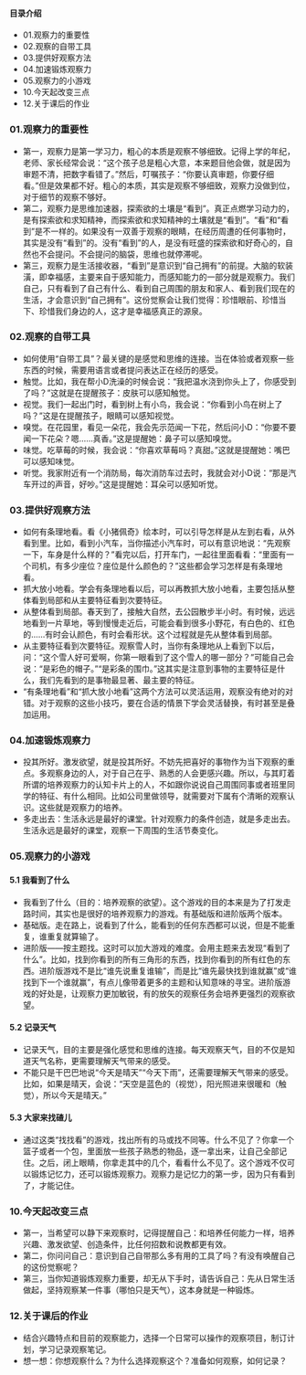 #### 目录介绍
- 01.观察力的重要性
- 02.观察的自带工具
- 03.提供好观察方法
- 04.加速锻炼观察力
- 05.观察力的小游戏
- 10.今天起改变三点
- 12.关于课后的作业




### 01.观察力的重要性
- 第一，观察力是第一学习力，粗心的本质是观察不够细致。记得上学的年纪，老师、家长经常会说：“这个孩子总是粗心大意，本来题目他会做，就是因为审题不清，把数字看错了。”然后，叮嘱孩子：“你要认真审题，你要仔细看。”但是效果都不好。粗心的本质，其实是观察不够细致，观察力没做到位，对于细节的观察不够好。
- 第二，观察力是思维加速器，探索欲的土壤是“看到”。真正点燃学习动力的，是有探索欲和求知精神，而探索欲和求知精神的土壤就是“看到”。“看”和“看到”是不一样的。如果没有一双善于观察的眼睛，在经历周遭的任何事物时，其实是没有“看到”的。没有“看到”的人，是没有旺盛的探索欲和好奇心的，自然也不会提问。不会提问的脑袋，思维也就停滞呢。
- 第三，观察力是生活接收器，“看到”是意识到“自己拥有”的前提。大脑的软装潢，即幸福感，主要来自于感知能力，而感知能力的一部分就是观察力。我们自己，只有看到了自己有什么、看到自己周围的朋友和家人、看到我们现在的生活，才会意识到“自己拥有”。这份觉察会让我们觉得：珍惜眼前、珍惜当下、珍惜我们身边的人，这才是幸福感真正的源泉。


### 02.观察的自带工具
- 如何使用“自带工具”？最关键的是感觉和思维的连接。当在体验或者观察一些东西的时候，需要用语言或者提问表达正在经历的感受。
- 触觉。比如，我在帮小D洗澡的时候会说：“我把温水浇到你头上了，你感受到了吗？”这就是在提醒孩子：皮肤可以感知触觉。
- 视觉。我们一起出门时，看到树上有小鸟，我会说：“你看到小鸟在树上了吗？”这是在提醒孩子，眼睛可以感知视觉。
- 嗅觉。在花园里，看见一朵花，我会先示范闻一下花，然后问小D：“你要不要闻一下花朵？嗯……真香。”这是提醒她：鼻子可以感知嗅觉。
- 味觉。吃草莓的时候，我会说：“你喜欢草莓吗？真甜。”这就是提醒她：嘴巴可以感知味觉。
- 听觉。我家附近有一个消防局，每次消防车过去时，我就会对小D说：“那是汽车开过的声音，好吵。”这是提醒她：耳朵可以感知听觉。



### 03.提供好观察方法
- 如何有条理地看。看《小猪佩奇》绘本时，可以引导怎样是从左到右看，从外看到里。比如，看到小汽车，当你描述小汽车时，可以有意识地说：“先观察一下，车身是什么样的？”看完以后，打开车门，一起往里面看看：“里面有一个司机，有多少座位？座位是什么颜色的？”这些都会学习怎样是有条理地看。
- 抓大放小地看。学会有条理地看以后，可以再教抓大放小地看，主要包括从整体看到局部和从主要特征看到次要特征。
- 从整体看到局部。春天到了，接触大自然，去公园散步半小时。有时候，远远地看到一片草地，等到慢慢走近后，可能会看到很多小野花，有白色的、红色的……有时会认颜色，有时会看形状。这个过程就是先从整体看到局部。
- 从主要特征看到次要特征。观察雪人时，当你有条理地从上看到下以后，问：“这个雪人好可爱啊，你第一眼看到了这个雪人的哪一部分？”可能自己会说：“是彩色的帽子。”“是彩条的围巾。”这其实是注意到事物的主要特征是什么，我们先看到的是事物最显著、最主要的特征。
- “有条理地看”和“抓大放小地看”这两个方法可以灵活运用，观察没有绝对的对错。对于观察的这些小技巧，要在合适的情景下学会灵活替换，有时甚至是叠加运用。



### 04.加速锻炼观察力
- 投其所好。激发欲望，就是投其所好。不妨先把喜好的事物作为当下观察的重点。多观察身边的人，对于自己在乎、熟悉的人会更感兴趣。所以，与其盯着所谓的培养观察力的认知卡片上的人，不如跟你说说自己周围同事或者班里同学的特征、有什么相同。比如公司里做领导，就需要对下属有个清晰的观察认识。这些就是观察力的培养。
- 多走出去：生活永远是最好的课堂。针对观察力的条件创造，就是多走出去。生活永远是最好的课堂，观察一下周围的生活节奏变化。




### 05.观察力的小游戏
#### 5.1 我看到了什么
- 我看到了什么（目的：培养观察的欲望）。这个游戏的目的本来是为了打发走路时间，其实也是很好的培养观察力的游戏。有基础版和进阶版两个版本。
- 基础版。走在路上，说看到了什么，能看到的任何东西都可以说，但是不能重复，谁重复就算输了。
- 进阶版——按主题找。这时可以加大游戏的难度。会用主题来去发现“看到了什么”。比如，找到你看到的所有三角形的东西，找到你看到的所有红色的东西。进阶版游戏不是比“谁先说重复谁输”，而是比“谁先最快找到谁就赢”或“谁找到下一个谁就赢”，有点儿像带着更多的主题和认知意味的寻宝。进阶版游戏的好处是，让观察力更加敏锐，有的放矢的观察任务会培养更强烈的观察欲望。



#### 5.2 记录天气
- 记录天气，目的主要是强化感觉和思维的连接。每天观察天气，目的不仅是知道天气名称，更需要理解天气带来的感受。
- 不能只是干巴巴地说“今天是晴天”“今天下雨”，还需要理解天气带来的感受。比如，如果是晴天，会说：“天空是蓝色的（视觉），阳光照进来很暖和（触觉），所以今天是晴天。”



#### 5.3 大家来找碴儿
- 通过这类“找找看”的游戏，找出所有的马或找不同等。什么不见了？你拿一个篮子或者一个包，里面放一些孩子熟悉的物品，逐一拿出来，让自己全部记住。之后，闭上眼睛，你拿走其中的几个，看看什么不见了。这个游戏不仅可以锻炼记忆力，还可以锻炼观察力。观察力是记忆力的第一步，因为只有看到了，才能记住。


### 10.今天起改变三点
- 第一，当希望可以静下来观察时，记得提醒自己：和培养任何能力一样，培养兴趣、激发欲望、创造条件，比任何招数和说教都更有效。
- 第二，你问问自己：意识到自己自带那么多有用的工具了吗？有没有唤醒自己的这份觉察呢？
- 第三，当你知道锻炼观察力重要，却无从下手时，请告诉自己：先从日常生活做起，坚持观察某一件事（哪怕只是天气），这本身就是一种锻炼。




### 12.关于课后的作业
- 结合兴趣特点和目前的观察能力，选择一个日常可以操作的观察项目，制订计划，学习记录观察笔记。
- 想一想：你想观察什么？为什么选择观察这个？准备如何观察，如何记录？









